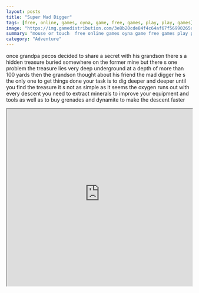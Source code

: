 ```yaml
---
layout: posts
title: "Super Mad Digger"
tags: [free, online, games, oyna, game, free, games, play, play, games]
image: "https://img.gamedistribution.com/3e8b20cde84f4c64af67f56990265a1a.jpg"
summary: "mouse or touch  free online games oyna game free games play play games"
category: "Adventure"
---
```


once grandpa pecos decided to share a secret with his grandson there s a hidden treasure buried somewhere on the former mine but there s one problem the treasure lies very deep underground at a depth of more than 100 yards then the grandson thought about his friend the mad digger he s the only one to get things done your task is to dig deeper and deeper until you find the treasure it s not as simple as it seems the oxygen runs out with every descent you need to extract minerals to improve your equipment and tools as well as to buy grenades and dynamite to make the descent faster

<iframe width="100%" height="480px;" src="https://html5.gamedistribution.com/3e8b20cde84f4c64af67f56990265a1a/"></iframe>